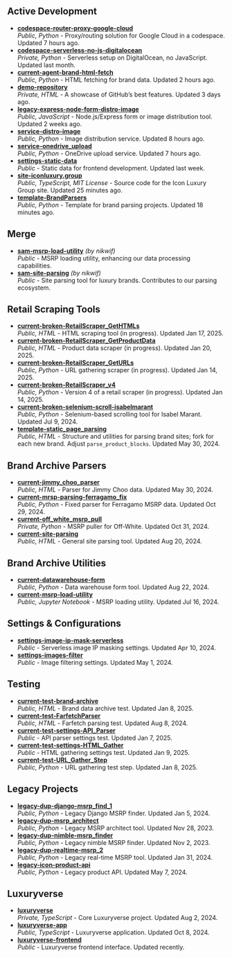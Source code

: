 ## Active Development
- **[codespace-router-proxy-google-cloud](https://github.com/iconluxurygroup/codespace-router-proxy-google-cloud)**  
  *Public, Python* - Proxy/routing solution for Google Cloud in a codespace. Updated 7 hours ago.
- **[codespace-serverless-no-js-digitalocean](https://github.com/iconluxurygroup/codespace-serverless-no-js-digitalocean)**  
  *Private, Python* - Serverless setup on DigitalOcean, no JavaScript. Updated last month.
- **[current-agent-brand-html-fetch](https://github.com/iconluxurygroup/current-agent-brand-html-fetch)**  
  *Public, Python* - HTML fetching for brand data. Updated 2 hours ago.
- **[demo-repository](https://github.com/iconluxurygroup/demo-repository)**  
  *Private, HTML* - A showcase of GitHub’s best features. Updated 3 days ago.
- **[legacy-express-node-form-distro-image](https://github.com/iconluxurygroup/legacy-express-node-form-distro-image)**  
  *Public, JavaScript* - Node.js/Express form or image distribution tool. Updated 2 weeks ago.
- **[service-distro-image](https://github.com/iconluxurygroup/service-distro-image)**  
  *Public, Python* - Image distribution service. Updated 8 hours ago.
- **[service-onedrive_upload](https://github.com/iconluxurygroup/service-onedrive_upload)**  
  *Public, Python* - OneDrive upload service. Updated 7 hours ago.
- **[settings-static-data](https://github.com/iconluxurygroup/settings-static-data)**  
  *Public* - Static data for frontend development. Updated last week.
- **[site-iconluxury.group](https://github.com/iconluxurygroup/site-iconluxury.group)**  
  *Public, TypeScript, MIT License* - Source code for the Icon Luxury Group site. Updated 25 minutes ago.
- **[template-BrandParsers](https://github.com/iconluxurygroup/template-BrandParsers)**  
  *Public, Python* - Template for brand parsing projects. Updated 18 minutes ago.
## Merge
- **[sam-msrp-load-utility](https://github.com/nikwif/sam-msrp-load-utility)** *(by nikwif)*  
  *Public* - MSRP loading utility, enhancing our data processing capabilities.
- **[sam-site-parsing](https://github.com/nikwif/sam-site-parsing)** *(by nikwif)*  
  *Public* - Site parsing tool for luxury brands. Contributes to our parsing ecosystem.
## Retail Scraping Tools
- **[current-broken-RetailScraper_GetHTMLs](https://github.com/iconluxurygroup/current-broken-RetailScraper_GetHTMLs)**  
  *Public, HTML* - HTML scraping tool (in progress). Updated Jan 17, 2025.
- **[current-broken-RetailScraper_GetProductData](https://github.com/iconluxurygroup/current-broken-RetailScraper_GetProductData)**  
  *Public, HTML* - Product data scraper (in progress). Updated Jan 20, 2025.
- **[current-broken-RetailScraper_GetURLs](https://github.com/iconluxurygroup/current-broken-RetailScraper_GetURLs)**  
  *Public, Python* - URL gathering scraper (in progress). Updated Jan 14, 2025.
- **[current-broken-RetailScraper_v4](https://github.com/iconluxurygroup/current-broken-RetailScraper_v4)**  
  *Public, Python* - Version 4 of a retail scraper (in progress). Updated Jan 14, 2025.
- **[current-broken-selenium-scroll-isabelmarant](https://github.com/iconluxurygroup/current-broken-selenium-scroll-isabelmarant)**  
  *Public, Python* - Selenium-based scrolling tool for Isabel Marant. Updated Jul 9, 2024.
- **[template-static_page_parsing](https://github.com/iconluxurygroup/template-static_page_parsing)**  
  *Public, HTML* - Structure and utilities for parsing brand sites; fork for each new brand. Adjust `parse_product_blocks`. Updated May 30, 2024.

## Brand Archive Parsers
- **[current-jimmy_choo_parser](https://github.com/iconluxurygroup/current-jimmy_choo_parser)**  
  *Public, HTML* - Parser for Jimmy Choo data. Updated May 30, 2024.
- **[current-mrsp-parsing-ferragamo_fix](https://github.com/iconluxurygroup/current-mrsp-parsing-ferragamo_fix)**  
  *Public, Python* - Fixed parser for Ferragamo MSRP data. Updated Oct 29, 2024.
- **[current-off_white_msrp_pull](https://github.com/iconluxurygroup/current-off_white_msrp_pull)**  
  *Private, Python* - MSRP puller for Off-White. Updated Oct 31, 2024.
- **[current-site-parsing](https://github.com/iconluxurygroup/current-site-parsing)**  
  *Public, HTML* - General site parsing tool. Updated Aug 20, 2024.

## Brand Archive Utilities
- **[current-datawarehouse-form](https://github.com/iconluxurygroup/current-datawarehouse-form)**  
  *Public, Python* - Data warehouse form tool. Updated Aug 22, 2024.
- **[current-msrp-load-utility](https://github.com/iconluxurygroup/current-msrp-load-utility)**  
  *Public, Jupyter Notebook* - MSRP loading utility. Updated Jul 16, 2024.

## Settings & Configurations
- **[settings-image-ip-mask-serverless](https://github.com/iconluxurygroup/settings-image-ip-mask-serverless)**  
  *Public* - Serverless image IP masking settings. Updated Apr 10, 2024.
- **[settings-images-filter](https://github.com/iconluxurygroup/settings-images-filter)**  
  *Public* - Image filtering settings. Updated May 1, 2024.

## Testing
- **[current-test-brand-archive](https://github.com/iconluxurygroup/current-test-brand-archive)**  
  *Public, HTML* - Brand data archive test. Updated Jan 8, 2025.
- **[current-test-FarfetchParser](https://github.com/iconluxurygroup/current-test-FarfetchParser)**  
  *Public, HTML* - Farfetch parsing test. Updated Aug 8, 2024.
- **[current-test-settings-API_Parser](https://github.com/iconluxurygroup/current-test-settings-API_Parser)**  
  *Public* - API parser settings test. Updated Jan 7, 2025.
- **[current-test-settings-HTML_Gather](https://github.com/iconluxurygroup/current-test-settings-HTML_Gather)**  
  *Public* - HTML gathering settings test. Updated Jan 9, 2025.
- **[current-test-URL_Gather_Step](https://github.com/iconluxurygroup/current-test-URL_Gather_Step)**  
  *Public, Python* - URL gathering test step. Updated Jan 8, 2025.

## Legacy Projects
- **[legacy-dup-django-msrp_find_1](https://github.com/iconluxurygroup/legacy-dup-django-msrp_find_1)**  
  *Public, Python* - Legacy Django MSRP finder. Updated Jan 5, 2024.
- **[legacy-dup-msrp_architect](https://github.com/iconluxurygroup/legacy-dup-msrp_architect)**  
  *Public, Python* - Legacy MSRP architect tool. Updated Nov 28, 2023.
- **[legacy-dup-nimble-msrp_finder](https://github.com/iconluxurygroup/legacy-dup-nimble-msrp_finder)**  
  *Public, Python* - Legacy nimble MSRP finder. Updated Nov 2, 2023.
- **[legacy-dup-realtime-msrp_2](https://github.com/iconluxurygroup/legacy-dup-realtime-msrp_2)**  
  *Public, Python* - Legacy real-time MSRP tool. Updated Jan 31, 2024.
- **[legacy-icon-product-api](https://github.com/iconluxurygroup/legacy-icon-product-api)**  
  *Public, Python* - Legacy product API. Updated May 7, 2024.

## Luxuryverse 
- **[luxuryverse](https://github.com/iconluxurygroup/luxuryverse)**  
  *Private, TypeScript* - Core Luxuryverse project. Updated Aug 2, 2024.
- **[luxuryverse-app](https://github.com/iconluxurygroup/luxuryverse-app)**  
  *Public, TypeScript* - Luxuryverse application. Updated Oct 8, 2024.
- **[luxuryverse-frontend](https://github.com/iconluxurygroup/luxuryverse-frontend)**  
  *Public* - Luxuryverse frontend interface. Updated recently.

<!--
**Here are some ideas to get you started:**

🙋‍♀️ A short introduction - what is your organization all about?
🌈 Contribution guidelines - how can the community get involved?
👩‍💻 Useful resources - where can the community find your docs? Is there anything else the community should know?
🍿 Fun facts - what does your team eat for breakfast?
🧙 Remember, you can do mighty things with the power of [Markdown](https://docs.github.com/github/writing-on-github/getting-started-with-writing-and-formatting-on-github/basic-writing-and-formatting-syntax)
-->
